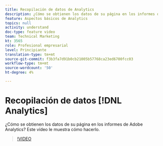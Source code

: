```yaml
---
title: Recopilación de datos de Analytics
description: ¿Cómo se obtienen los datos de su página en los informes de Adobe Analytics? Este vídeo le muestra cómo hacerlo.
feature: Aspectos básicos de Analytics
topics: null
activity: understand
doc-type: feature video
team: Technical Marketing
kt: 3565
role: Profesional empresarial
level: Principiante
translation-type: tm+mt
source-git-commit: f3b3fa7d91b0cb21005b57768ca23ed6700fcc03
workflow-type: tm+mt
source-wordcount: '50'
ht-degree: 4%

---
```



# Recopilación de datos [!DNL Analytics]

¿Cómo se obtienen los datos de su página en los informes de Adobe Analytics? Este vídeo le muestra cómo hacerlo.

>[!VIDEO](https://video.tv.adobe.com/v/28768/?quality=12)
